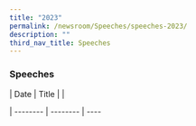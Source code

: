 ```yaml
---
title: "2023"
permalink: /newsroom/Speeches/speeches-2023/
description: ""
third_nav_title: Speeches
---
```

### Speeches

| Date | Title |  |

| -------- | -------- | ----